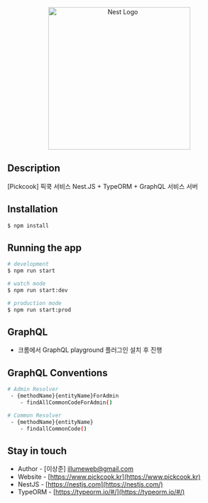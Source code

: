 <p align="center">
  <a href="http://www.pickcook.kr/" target="blank"><img src="https://www.pickcook.kr/img/logo.ae204840.svg" width="320" alt="Nest Logo" /></a>
</p>

## Description

[Pickcook] 픽쿡 서비스 Nest.JS + TypeORM + GraphQL 서비스 서버

## Installation

```bash
$ npm install
```

## Running the app

```bash
# development
$ npm run start

# watch mode
$ npm run start:dev

# production mode
$ npm run start:prod
```

## GraphQL

- 크롬에서 GraphQL playground 플러그인 설치 후 진행

## GraphQL Conventions

```bash
# Admin Resolver
 - {methodName}{entityName}ForAdmin
    - findAllCommonCodeForAdmin()

# Common Resolver
 - {methodName}{entityName}
    - findallCommonCode()
```

## Stay in touch

- Author - [이상준] illumeweb@gmail.com
- Website - [https://www.pickcook.kr](https://www.pickcook.kr)
- NestJS - [https://nestjs.com](https://nestjs.com/)
- TypeORM - [https://typeorm.io/#/](https://typeorm.io/#/)
